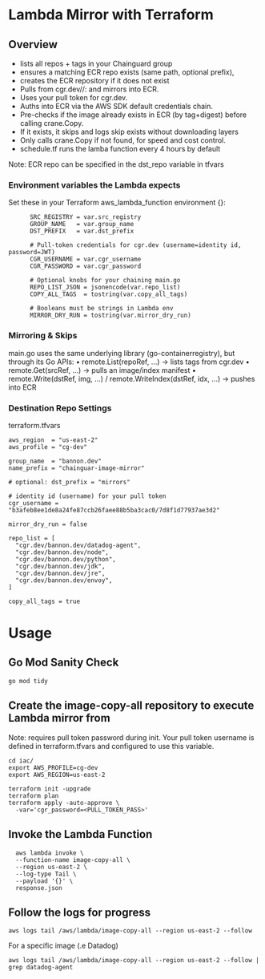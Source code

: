# Lambda Mirror with Terraform

## Overview

* lists all repos + tags in your Chainguard group
* ensures a matching ECR repo exists (same path, optional prefix),
* creates the ECR repository if it does not exist
* Pulls from cgr.dev/<namespace>/<repo>:<tag> and mirrors into ECR.
* Uses your pull token for cgr.dev.
* Auths into ECR via the AWS SDK default credentials chain.
* Pre-checks if the image already exists in ECR (by tag+digest) before calling crane.Copy.
* If it exists, it skips and logs skip exists without downloading layers
* Only calls crane.Copy if not found, for speed and cost control.
* schedule.tf runs the lamba function every 4 hours by default

Note: ECR repo can be specified in the dst_repo variable in tfvars

### Environment variables the Lambda expects

Set these in your Terraform aws_lambda_function environment {}:

```
      SRC_REGISTRY = var.src_registry
      GROUP_NAME   = var.group_name
      DST_PREFIX   = var.dst_prefix

      # Pull-token credentials for cgr.dev (username=identity id, password=JWT)
      CGR_USERNAME = var.cgr_username
      CGR_PASSWORD = var.cgr_password

      # Optional knobs for your chaining main.go
      REPO_LIST_JSON = jsonencode(var.repo_list)
      COPY_ALL_TAGS  = tostring(var.copy_all_tags)

      # Booleans must be strings in Lambda env
      MIRROR_DRY_RUN = tostring(var.mirror_dry_run)
```

### Mirroring & Skips

main.go uses the same underlying library (go-containerregistry), but through its Go APIs:
	•	remote.List(repoRef, …) → lists tags from cgr.dev
	•	remote.Get(srcRef, …) → pulls an image/index manifest
	•	remote.Write(dstRef, img, …) / remote.WriteIndex(dstRef, idx, …) → pushes into ECR

### Destination Repo Settings 

terraform.tfvars
```
aws_region  = "us-east-2"
aws_profile = "cg-dev"

group_name  = "bannon.dev"
name_prefix = "chainguar-image-mirror"

# optional: dst_prefix = "mirrors"

# identity id (username) for your pull token
cgr_username = "b3afeb8ee1de8a24fe87ccb26faee88b5ba3cac0/7d8f1d77937ae3d2"

mirror_dry_run = false

repo_list = [
  "cgr.dev/bannon.dev/datadog-agent",
  "cgr.dev/bannon.dev/node",
  "cgr.dev/bannon.dev/python",
  "cgr.dev/bannon.dev/jdk",
  "cgr.dev/bannon.dev/jre",
  "cgr.dev/bannon.dev/envoy",
]

copy_all_tags = true
```

# Usage

## Go Mod Sanity Check

```
go mod tidy
```
## Create the image-copy-all repository to execute Lambda mirror from

Note: requires pull token password during init. Your pull token username is defined in terraform.tfvars and configured to use this variable. 

```
cd iac/
export AWS_PROFILE=cg-dev
export AWS_REGION=us-east-2

terraform init -upgrade
terraform plan
terraform apply -auto-approve \
  -var='cgr_password=<PULL_TOKEN_PASS>'
```

## Invoke the Lambda Function

```
  aws lambda invoke \
  --function-name image-copy-all \
  --region us-east-2 \
  --log-type Tail \
  --payload '{}' \
  response.json
```

## Follow the logs for progress 

```
aws logs tail /aws/lambda/image-copy-all --region us-east-2 --follow
```
For a specific image (.e Datadog)
```
aws logs tail /aws/lambda/image-copy-all --region us-east-2 --follow | grep datadog-agent
```